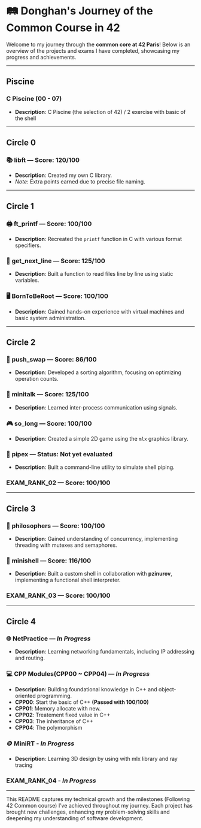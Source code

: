 # 🛤 Donghan's Journey of the Common Course in 42

Welcome to my journey through the **common core at 42 Paris**! Below is an overview of the projects and exams I have completed, showcasing my progress and achievements.

---

## Piscine
### C Piscine (00 - 07)
- **Description**: C Piscine (the selection of 42) / 2 exercise with basic of the shell

---

## Circle 0
### 📚 **libft** — Score: 120/100
- **Description**: Created my own C library.
- _Note_: Extra points earned due to precise file naming.

---

## Circle 1
### 🖨️ **ft_printf** — Score: 100/100
- **Description**: Recreated the `printf` function in C with various format specifiers.

### 📜 **get_next_line** — Score: 125/100
- **Description**: Built a function to read files line by line using static variables.

### 🖥️ **BornToBeRoot** — Score: 100/100
- **Description**: Gained hands-on experience with virtual machines and basic system administration.

---

## Circle 2
### 🔄 **push_swap** — Score: 86/100
- **Description**: Developed a sorting algorithm, focusing on optimizing operation counts.

### 📡 **minitalk** — Score: 125/100
- **Description**: Learned inter-process communication using signals.

### 🎮 **so_long** — Score: 100/100
- **Description**: Created a simple 2D game using the `mlx` graphics library.

### 🔗 **pipex** — Status: Not yet evaluated
- **Description**: Built a command-line utility to simulate shell piping.

### **EXAM_RANK_02** — Score: 100/100

---

## Circle 3
### 🧠 **philosophers** — Score: 100/100
- **Description**: Gained understanding of concurrency, implementing threading with mutexes and semaphores.

### 🐚 **minishell** — Score: 116/100
- **Description**: Built a custom shell in collaboration with **pzinurov**, implementing a functional shell interpreter.

### **EXAM_RANK_03** — Score: 100/100

---

## Circle 4
### 🌐 **NetPractice** — _In Progress_
- **Description**: Learning networking fundamentals, including IP addressing and routing.

### 💻 **CPP Modules(CPP00 ~ CPP04)** — _In Progress_
- **Description**: Building foundational knowledge in C++ and object-oriented programming.
- **CPP00**: Start the basic of C++ **(Passed with 100/100)**
- **CPP01**: Memory allocate with new.
- **CPP02**: Treatement fixed value in C++
- **CPP03**: The inheritance of C++
- **CPP04**: The polymorphism

### 🪙 **MiniRT** - _In Progress_
- **Description**: Learning 3D design by using with mlx library and ray tracing

### **EXAM_RANK_04** - _In Progress_
---

This README captures my technical growth and the milestones (Following 42 Common course)
I’ve achieved throughout my journey. Each project has brought new challenges,
enhancing my problem-solving skills and deepening my understanding of software development.

